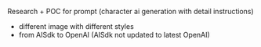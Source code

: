 Research + POC for prompt (character ai generation with detail instructions)

- different image with different styles
- from AISdk to OpenAI (AISdk not updated to latest OpenAI)
